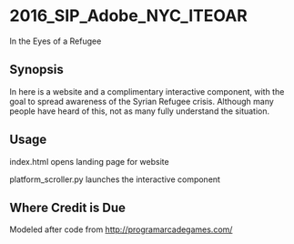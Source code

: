 # 2016_SIP_Adobe_NYC_ITEOAR
In the Eyes of a Refugee

## Synopsis

In here is a website and a complimentary interactive component, with the goal to spread awareness of the Syrian Refugee crisis. Although many people have heard of this, not as many fully understand the situation.

## Usage

index.html opens landing page for website

platform_scroller.py launches the interactive component

## Where Credit is Due

Modeled after code from http://programarcadegames.com/
